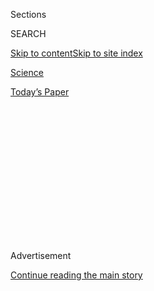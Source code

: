 <div id="app">

<div>

<div>

<div>

<div class="NYTAppHideMasthead css-1q2w90k e1suatyy0">

<div class="section css-ui9rw0 e1suatyy2">

<div class="css-eph4ug er09x8g0">

<div class="css-6n7j50">

</div>

<span class="css-1dv1kvn">Sections</span>

<div class="css-10488qs">

<span class="css-1dv1kvn">SEARCH</span>

</div>

[Skip to content](#site-content)[Skip to site
index](#site-index)

</div>

<div id="masthead-section-label" class="css-1wr3we4 eaxe0e00">

[Science](https://www.nytimes3xbfgragh.onion/section/science)

</div>

<div class="css-10698na e1huz5gh0">

</div>

</div>

<div id="masthead-bar-one" class="section hasLinks css-15hmgas e1csuq9d3">

<div class="css-uqyvli e1csuq9d0">

</div>

<div class="css-1uqjmks e1csuq9d1">

</div>

<div class="css-9e9ivx">

[](https://myaccount.nytimes3xbfgragh.onion/auth/login?response_type=cookie&client_id=vi)

</div>

<div class="css-1bvtpon e1csuq9d2">

[Today’s
Paper](https://www.nytimes3xbfgragh.onion/section/todayspaper)

</div>

</div>

</div>

</div>

<div data-aria-hidden="false">

<div id="site-content" data-role="main">

<div>

<div class="css-1aor85t" style="opacity:0.000000001;z-index:-1;visibility:hidden">

<div class="css-1hqnpie">

<div class="css-epjblv">

<span class="css-17xtcya">[Science](/section/science)</span><span class="css-x15j1o">|</span><span class="css-fwqvlz">Lizard
Popsicles,
Anyone?</span>

</div>

<div class="css-k008qs">

<div class="css-1iwv8en">

<span class="css-18z7m18"></span>

<div>

</div>

</div>

<span class="css-1n6z4y">https://nyti.ms/3fnVlmp</span>

<div class="css-1705lsu">

<div class="css-4xjgmj">

<div class="css-4skfbu" data-role="toolbar" data-aria-label="Social Media Share buttons, Save button, and Comments Panel with current comment count" data-testid="share-tools">

  - 
  - 
  - 
  - 
    
    <div class="css-6n7j50">
    
    </div>

  - 

</div>

</div>

</div>

</div>

</div>

</div>

<div id="NYT_TOP_BANNER_REGION" class="css-13pd83m">

</div>

<div id="top-wrapper" class="css-1sy8kpn">

<div id="top-slug" class="css-l9onyx">

Advertisement

</div>

[Continue reading the main
story](#after-top)

<div class="ad top-wrapper" style="text-align:center;height:100%;display:block;min-height:250px">

<div id="top" class="place-ad" data-position="top" data-size-key="top">

</div>

</div>

<div id="after-top">

</div>

</div>

<div>

<div id="sponsor-wrapper" class="css-1hyfx7x">

<div id="sponsor-slug" class="css-19vbshk">

Supported by

</div>

[Continue reading the main
story](#after-sponsor)

<div id="sponsor" class="ad sponsor-wrapper" style="text-align:center;height:100%;display:block">

</div>

<div id="after-sponsor">

</div>

</div>

<div class="css-186x18t">

</div>

<div class="css-1vkm6nb ehdk2mb0">

# Lizard Popsicles, Anyone?

</div>

The coolest reptiles on the planet occasionally freeze solid.

<div class="css-79elbk" data-testid="photoviewer-wrapper">

<div class="css-z3e15g" data-testid="photoviewer-wrapper-hidden">

</div>

<div class="css-1a48zt4 ehw59r15" data-testid="photoviewer-children">

![<span class="css-16f3y1r e13ogyst0" data-aria-hidden="true">A very
cold female Liolaemus quilmes lizard in an experiment at California
State University, Northridge.
</span><span class="css-cnj6d5 e1z0qqy90" itemprop="copyrightHolder"><span class="css-1ly73wi e1tej78p0">Credit...</span><span><span>Jason
Warner</span></span></span>](https://static01.graylady3jvrrxbe.onion/images/2020/08/04/science/00SCI-LIZARDPOPSICLES1/merlin_173962470_d8c1a6b6-b309-4002-88ac-c64c519216f9-articleLarge.jpg?quality=75&auto=webp&disable=upscale)

</div>

</div>

<div class="css-18e8msd">

<div class="css-vp77d3 epjyd6m0">

<div class="css-1baulvz">

By <span class="css-1baulvz last-byline" itemprop="name">Joshua Rapp
Learn</span>

</div>

</div>

  - 
    
    <div class="css-ld3wwf e16638kd2">
    
    Published July 31, 2020Updated Aug. 3,
    2020
    
    </div>

  - 
    
    <div class="css-4xjgmj">
    
    <div class="css-pvvomx" data-role="toolbar" data-aria-label="Social Media Share buttons, Save button, and Comments Panel with current comment count" data-testid="share-tools">
    
      - 
      - 
      - 
      - 
        
        <div class="css-6n7j50">
        
        </div>
    
      - 
    
    </div>
    
    </div>

</div>

</div>

<div class="section meteredContent css-1r7ky0e" name="articleBody" itemprop="articleBody">

<div class="css-1fanzo5 StoryBodyCompanionColumn">

<div class="css-53u6y8">

Stephan Halloy was conducting surveys on plants and wildlife on the high
plateaus around San Miguel de Tucumán in northwestern Argentina in the
1970s when he first encountered lizard Popsicles.

The mountains around the Argentine city climb rapidly to elevations of
13,000 to 16,400 feet, packing a multitude of ecological niches into a
relatively small area. The plateaus at the top can be hot in the
afternoon, but quickly drop to below freezing at night — not exactly the
type of place you would expect to find a lizard.

Nonetheless, Dr. Halloy, now a senior adviser with the New Zealand
Ministry for Primary Industries, caught a few and placed them in a box
outside his tent overnight. “When I opened the box the next morning they
were hard as wood — you couldn’t bend them,” Dr. Halloy recalled
recently. “They looked absolutely dead.”

But once the sun came up, the lizards began to thaw and were soon
running around in the box just like normal.

</div>

</div>

<div class="css-1fanzo5 StoryBodyCompanionColumn">

<div class="css-53u6y8">

“Obviously I found that very surprising,” Dr. Halloy said.

In the 1990s, Robert Espinoza, a biologist at California State
University, Northridge, heard this story from Dr. Halloy, and he has
been studying lizard Popsicles ever since. The lizards belong to the
genus Liolaemus, and research by Dr. Espinoza and his colleagues has
revealed that the lizards are indisputably the coolest on the planet.
Whereas tropical lizards like iguanas [fall from
trees](https://www.nytimes3xbfgragh.onion/2020/01/21/us/frozen-iguanas-miami-weather.html)
when it gets cold, Liolaemus can supercool their bodies, tolerate
freezing and live farther south and at higher elevations than any other
known lizard species.

“They’re real record holders,” Dr. Espinoza said.

Liolaemus species have been found on the island of Tierra del Fuego, at
the southern end of the Americas, and one researcher has even heard
stories of them walking on Perito Moreno, a glacier in Patagonia. Most
Liolaemus are found in Argentina and Chile, although some are found as
far north as Peru. Containing more than 272 documented species,
Liolaemus is the second-largest genus among all mammals, birds and
reptiles, after only anoles, another type of lizard.

## Supercool

Dr. Espinoza is still investigating how these lizards survive such cold
climates. In one experiment, his team fitted models of lizards, made of
hollow copper, with temperature loggers and placed them at one area at
13,369 feet in Salta Province. The models recorded temperatures as low
as minus 11.2 degrees Fahrenheit on the surface and 15.8 Fahrenheit
underground. (The lizards usually spend the night in burrows.)

The team then tested the cold adaptations of six species from varying
elevations. They found that some could survive cooling as low as 21.2
degrees Fahrenheit, although Dr. Espinoza suspects that wild lizards can
withstand colder temperatures. Liolaemus huacahuasicus, the species that
Dr. Halloy initially encountered, lives on a mountain about 1,640 feet
higher than the highest species Dr. Espinoza looked at — a presumably
colder area.

</div>

</div>

<div class="css-1fanzo5 StoryBodyCompanionColumn">

<div class="css-53u6y8">

Dr. Halloy noted in a 1989
[publication](https://scholarspace.manoa.hawaii.edu/bitstream/10125/1214/v43n2-170-184.pdf)
that Liolaemus huacahuasicus could survive freezing at 14 degrees
Fahrenheit, but only when at an elevation of 13,944 feet; the lizards
died when cooled to 26.6 degrees Fahrenheit at tests conducted at 1,476
feet.

</div>

</div>

<div class="css-79elbk" data-testid="photoviewer-wrapper">

<div class="css-z3e15g" data-testid="photoviewer-wrapper-hidden">

</div>

<div class="css-1a48zt4 ehw59r15" data-testid="photoviewer-children">

![<span class="css-16f3y1r e13ogyst0" data-aria-hidden="true">A
female L. multicolor at the base of Nevado de Acay in Salta,
Argentina.</span><span class="css-cnj6d5 e1z0qqy90" itemprop="copyrightHolder"><span class="css-1ly73wi e1tej78p0">Credit...</span><span>Robert
Espinoza</span></span>](https://static01.graylady3jvrrxbe.onion/images/2020/08/04/science/00SCI-LIZARD-POPSICLES2/merlin_174042471_52013239-e01e-4753-aaf2-9537d01a55ee-articleLarge.jpg?quality=75&auto=webp&disable=upscale)

</div>

</div>

<div class="css-1fanzo5 StoryBodyCompanionColumn">

<div class="css-53u6y8">

Dr. Espinoza and his co-authors found that Liolaemus lizards have
adapted abilities to deal with the cold through three mechanisms. Some
lizards avoid extreme cold by going underground. Others use a process of
supercooling; by staying completely still, they can allow their bodies
to drop below freezing without actually freezing solid. Finally, some
can also tolerate full-body freezing for short periods of time. Dr.
Espinoza said that some Liolaemus species likely made use of more than
one mechanism, depending on the conditions.

The strategy of full-body freezing is likely similar to that seen in
North American wood frogs, which stay frozen over winter thanks to an
antifreeze-like glucose solution that protects the cells; Dr. Espinoza
still needs to investigate this hypothesis to be sure. The world’s
southernmost gecko, Darwin’s marked gecko, another Argentine lizard that
Dr. Espinoza has
[studied](https://www.sciencedirect.com/science/article/abs/pii/S030645651300020X),
most likely adopts the supercooling strategy.

## Lizards of many colors

The reason Liolaemus lizards can withstand such cold temperatures and
high elevations may also explain why there are so many of the lizards.
Whereas there were only about 50 described to science when Dr. Halloy
worked on them in the late 1970s, there are now 272 species.

Dr. Espinoza and others have
[discovered](https://bioone.org/journals/Herpetologica/volume-64/issue-4/08-022R1.1/Two-New-Species-of-span-classgenus-speciesLiolaemus-span-Iguania/10.1655/08-022R1.1.short)
a number of species, and his occasional co-author Fernando Lobo, a
zoologist at the National University of Salta in Argentina, has
[discovered](https://bioone.org/journals/Journal-of-Herpetology/volume-44/issue-2/08-334.1/Two-New-Species-of-Lizards-of-the-Liolaemus-montanus-Group/10.1670/08-334.1.short)
30 or more species of Liolaemus and its close cousin, the genus
Phymaturus*.* In one case, Dr. Lobo discovered a species under his tent,
in cloudy, frozen weather in the Argentine province of Santa Cruz near
the Chilean border.

“They didn’t look like any of the others,” Dr. Lobo said. “We suspected
they were a new one. We’ve had that excitement dozens of times in these
25 years.”

At the current rate of discovery, Liolaemus will likely become the most
numerous genus of living mammals, reptiles and birds in coming years.

</div>

</div>

<div class="css-1fanzo5 StoryBodyCompanionColumn">

<div class="css-53u6y8">

## ‘A species pump’

The large number of Liolaemus species may be related to the mountainous
region where they live, Dr. Espinoza said. The Andes are relatively
young — about the same evolutionary age as the lizards. He believes that
as the Andes pushed out of Earth’s crust, the genus splintered into
myriad ecological niches that eventually resulted in new species.

“The Andes are just kind of a species pump creating all these new
types,” Dr. Espinoza said.

Most of the lizards are similar in size, but they differ greatly in
color and even in diet and birth strategies. Dr. Lobo related a story
about an expedition in Argentina’s Jujuy Province. During their work, a
local woman appeared from a small sheep- and llama-herding village in
the mountains.

“She told us very clearly which one was which species with their Indian
names, and said ‘That one lays eggs and that one gives birth,’” Dr. Lobo
said.

</div>

</div>

<div class="css-79elbk" data-testid="photoviewer-wrapper">

<div class="css-z3e15g" data-testid="photoviewer-wrapper-hidden">

</div>

<div class="css-1a48zt4 ehw59r15" data-testid="photoviewer-children">

<div class="css-1xdhyk6 erfvjey0">

<span class="css-1ly73wi e1tej78p0">Image</span>

<div class="css-zjzyr8">

<div data-testid="lazyimage-container" style="height:257.77777777777777px">

</div>

</div>

</div>

<span class="css-16f3y1r e13ogyst0" data-aria-hidden="true">L.
magellanicus, encountered in El Chalten near Mount Fitz Roy in Argentina
by the
author.</span><span class="css-cnj6d5 e1z0qqy90" itemprop="copyrightHolder"><span class="css-1ly73wi e1tej78p0">Credit...</span><span>Joshua
Rapp Learn</span></span>

</div>

</div>

<div class="css-1fanzo5 StoryBodyCompanionColumn">

<div class="css-53u6y8">

Dr. Espinoza said that half the lizards give birth to live young,
perhaps because laying eggs in cold temperatures is likely not a recipe
for success for some species. In 2016 he also
[described](https://bioone.org/journals/Copeia/volume-104/issue-2/CH-15-381/The-First-Parthenogenetic-Pleurodont-Iguanian--A-New-All-female/10.1643/CH-15-381.short)
a new species, Liolaemus ** parthenos, in which the females reproduce
through virgin birth, without fertilization from a male.

Melisa Olave, a researcher with Argentina’s National Scientific and
Technical Research Council, who heard about the lizards on Perito
Moreno, conducted a recent
[study](https://onlinelibrary.wiley.com/doi/full/10.1111/jbi.13807?campaign=woletoc)
showing that the rise of the Andes may not be the only factor driving
Liolaemus evolution and diversity. Liolaemus species have very low
extinction rates relative to other lizards. Their variation in habitat
use, generalist approach to diet — some species are herbivorous while
others are omnivorous or carnivorous — and different forms of
reproduction may be critical to explaining Liolaemus species’ richness
and survival. She said that being a generalist is typically considered
advantageous, because it is easier to find suitable habitats in the
highly varied landscapes of South America’s southern cone.

In other words, the high diversity of Liolaemus may be more a product of
low extinction rate than of habitat splintering.

</div>

</div>

<div class="css-1fanzo5 StoryBodyCompanionColumn">

<div class="css-53u6y8">

Dr. Espinoza agreed that species persistence over time could be a
contributing factor in species richness, but he also believes that alone
cannot explain the diversity.

In any case, Dr. Olave shares the general sense of wonder infecting many
of the researchers who have worked with these lizards.

“Liolaemus species have an extraordinary ability to survive through
time,” she said.

***\[*[*Like the Science Times page on
Facebook.*](http://on.fb.me/1paTQ1h)** ****** *| Sign up for the*
**[*Science Times newsletter.*](http://nyti.ms/1MbHaRU)*\]***

</div>

</div>

<div>

</div>

</div>

<div>

</div>

<div>

</div>

<div>

</div>

<div>

<div id="bottom-wrapper" class="css-1ede5it">

<div id="bottom-slug" class="css-l9onyx">

Advertisement

</div>

[Continue reading the main
story](#after-bottom)

<div id="bottom" class="ad bottom-wrapper" style="text-align:center;height:100%;display:block;min-height:90px">

</div>

<div id="after-bottom">

</div>

</div>

</div>

</div>

</div>

## Site Index

<div>

</div>

## Site Information Navigation

  - [© <span>2020</span> <span>The New York Times
    Company</span>](https://help.nytimes3xbfgragh.onion/hc/en-us/articles/115014792127-Copyright-notice)

<!-- end list -->

  - [NYTCo](https://www.nytco.com/)
  - [Contact
    Us](https://help.nytimes3xbfgragh.onion/hc/en-us/articles/115015385887-Contact-Us)
  - [Work with us](https://www.nytco.com/careers/)
  - [Advertise](https://nytmediakit.com/)
  - [T Brand Studio](http://www.tbrandstudio.com/)
  - [Your Ad
    Choices](https://www.nytimes3xbfgragh.onion/privacy/cookie-policy#how-do-i-manage-trackers)
  - [Privacy](https://www.nytimes3xbfgragh.onion/privacy)
  - [Terms of
    Service](https://help.nytimes3xbfgragh.onion/hc/en-us/articles/115014893428-Terms-of-service)
  - [Terms of
    Sale](https://help.nytimes3xbfgragh.onion/hc/en-us/articles/115014893968-Terms-of-sale)
  - [Site
    Map](https://spiderbites.nytimes3xbfgragh.onion)
  - [Help](https://help.nytimes3xbfgragh.onion/hc/en-us)
  - [Subscriptions](https://www.nytimes3xbfgragh.onion/subscription?campaignId=37WXW)

</div>

</div>

</div>

</div>
